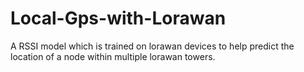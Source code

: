 # Local-Gps-with-Lorawan
A RSSI model which is trained on lorawan devices to help predict the location of a node within multiple lorawan towers.

